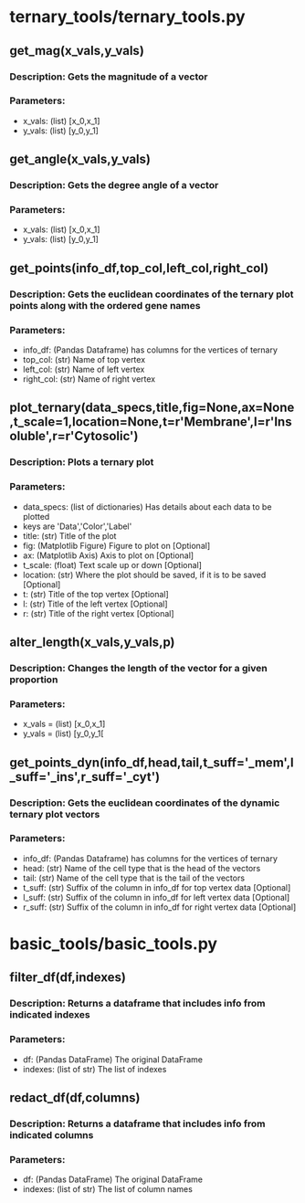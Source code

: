 # ternary_tools/ternary_tools.py

## get_mag(x_vals,y_vals)
### Description: Gets the magnitude of a vector

### Parameters:
* x_vals: (list) [x_0,x_1]
* y_vals: (list) [y_0,y_1]

## get_angle(x_vals,y_vals)
### Description: Gets the degree angle of a vector

### Parameters:
* x_vals: (list) [x_0,x_1]
* y_vals: (list) [y_0,y_1]

## get_points(info_df,top_col,left_col,right_col)
### Description: Gets the euclidean coordinates of the ternary plot points along with the ordered gene names

### Parameters:
* info_df: (Pandas Dataframe) has columns for the vertices of ternary
* top_col: (str) Name of top vertex
* left_col: (str) Name of left vertex
* right_col: (str) Name of right vertex

## plot_ternary(data_specs,title,fig=None,ax=None,t_scale=1,location=None,t=r'Membrane',l=r'Insoluble',r=r'Cytosolic')
### Description: Plots a ternary plot

### Parameters:
* data_specs: (list of dictionaries) Has details about each data to be plotted
* keys are 'Data','Color','Label'
* title: (str) Title of the plot
* fig: (Matplotlib Figure) Figure to plot on [Optional]
* ax: (Matplotlib Axis) Axis to plot on [Optional]
* t_scale: (float) Text scale up or down [Optional]
* location: (str) Where the plot should be saved, if it is to be saved [Optional]
* t: (str) Title of the top vertex [Optional]
* l: (str) Title of the left vertex [Optional]
* r: (str) Title of the right vertex [Optional]

## alter_length(x_vals,y_vals,p)
### Description: Changes the length of the vector for a given proportion

### Parameters:
* x_vals = (list) [x_0,x_1]
* y_vals = (list) [y_0,y_1[

## get_points_dyn(info_df,head,tail,t_suff='_mem',l_suff='_ins',r_suff='_cyt')
### Description: Gets the euclidean coordinates of the dynamic ternary plot vectors

### Parameters:
* info_df: (Pandas Dataframe) has columns for the vertices of ternary
* head: (str) Name of the cell type that is the head of the vectors
* tail: (str) Name of the cell type that is the tail of the vectors
* t_suff: (str) Suffix of the column in info_df for top vertex data [Optional]
* l_suff: (str) Suffix of the column in info_df for left vertex data [Optional]
* r_suff: (str) Suffix of the column in info_df for right vertex data [Optional]

# basic_tools/basic_tools.py

## filter_df(df,indexes)
### Description: Returns a dataframe that includes info from indicated indexes

### Parameters:
* df: (Pandas DataFrame) The original DataFrame
* indexes: (list of str) The list of indexes

## redact_df(df,columns)
### Description: Returns a dataframe that includes info from indicated columns

### Parameters:
* df: (Pandas DataFrame) The original DataFrame
* indexes: (list of str) The list of column names

